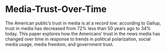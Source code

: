 # Media-Trust-Over-Time
The American public’s trust in media is at a record low: according to Gallup, trust in media has decreased from 72% less than 50 years ago to 34% today. This paper explores how the Americans’ trust in the news media has changed over time in response to trends in political polarization, social media usage, media freedom, and government trust.
